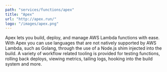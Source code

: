 ```yaml
---
path: "services/functions/apex"
title: "Apex"
url: "http://apex.run/"
logo: "/images/apex.png"
---
```


Apex lets you build, deploy, and manage AWS Lambda functions with ease. With Apex you can use languages that are not natively supported by AWS Lambda, such as Golang, through the use of a Node.js shim injected into the build. A variety of workflow related tooling is provided for testing functions, rolling back deploys, viewing metrics, tailing logs, hooking into the build system and more.
